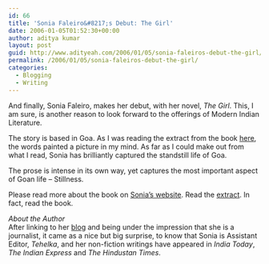 ```yaml
---
id: 66
title: 'Sonia Faleiro&#8217;s Debut: The Girl'
date: 2006-01-05T01:52:30+00:00
author: aditya kumar
layout: post
guid: http://www.adityeah.com/2006/01/05/sonia-faleiros-debut-the-girl/
permalink: /2006/01/05/sonia-faleiros-debut-the-girl/
categories:
  - Blogging
  - Writing
---
```

And finally, Sonia Faleiro, makes her debut, with her novel, _The Girl_. This, I am sure, is another reason to look forward to the offerings of Modern Indian Literature.



The story is based in Goa. As I was reading the extract from the book [here](http://soniafaleiro.com/extract.htm), the words painted a picture in my mind. As far as I could make out from what I read, Sonia has brilliantly captured the standstill life of Goa. 



The prose is intense in its own way, yet captures the most important aspect of Goan life &#8211; Stillness.  
  
Please read more about the book on [Sonia&#8217;s website](http://soniafaleiro.com/). Read the [extract](http://soniafaleiro.com/extract.htm). In fact, read the book. 



 _About the Author_  
After linking to her [blog](http://soniafaleiro.blogspot.com/) and being under the impression that she is a journalist, it came as a nice but big surprise, to know that Sonia is Assistant Editor, _Tehelka_, and her non-fiction writings have appeared in _India Today_, _The Indian Express_ and _The Hindustan Times_.